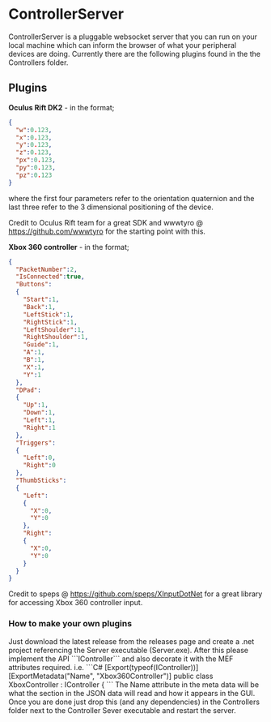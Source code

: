 <h1>ControllerServer</h1>
ControllerServer is a pluggable websocket server that you can run on your local machine which can inform the browser of what your peripheral devices are doing.
Currently there are the following plugins found in the the Controllers folder. 
<h2>Plugins</h2>

<b>Oculus Rift DK2</b> - in the format;

```JSON
{
  "w":0.123,
  "x":0.123,
  "y":0.123,
  "z":0.123,
  "px":0.123,
  "py":0.123,
  "pz":0.123
}
```
where the first four parameters refer to the orientation quaternion and the last three refer to the 3 dimensional positioning of the device.

Credit to Oculus Rift team for a great SDK and wwwtyro @ https://github.com/wwwtyro for the starting point with this.

<b>Xbox 360 controller</b> - in the format; 
```JSON
{
  "PacketNumber":2,
  "IsConnected":true,
  "Buttons":
  {
    "Start":1,
    "Back":1,
    "LeftStick":1,
    "RightStick":1,
    "LeftShoulder":1,
    "RightShoulder":1,
    "Guide":1,
    "A":1,
    "B":1,
    "X":1,
    "Y":1
  },
  "DPad":
  {
    "Up":1,
    "Down":1,
    "Left":1,
    "Right":1
  },
  "Triggers":
  {
    "Left":0,
    "Right":0
  },
  "ThumbSticks":
  {
    "Left":
    {
      "X":0,
      "Y":0
    },
    "Right":
    {
      "X":0,
      "Y":0
    }
  }
}
```
Credit to speps @ https://github.com/speps/XInputDotNet for a great library for accessing Xbox 360 controller input. 

<h3>How to make your own plugins</h3>
Just download the latest release from the releases page and create a .net project referencing the Server executable (Server.exe). After this please implement the API  ```IController``` and also decorate it with the MEF attributes required. i.e.
```C#
    [Export(typeof(IController))]
    [ExportMetadata("Name", "Xbox360Controller")]
    public class XboxController : IController
    {
```
The Name attribute in the meta data will be what the section in the JSON data will read and how it appears in the GUI.
Once you are done just drop this (and any dependencies) in the Controllers folder next to the Controller Sever executable and restart the server.

